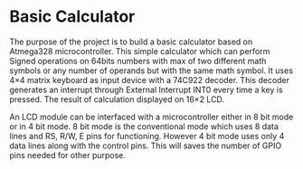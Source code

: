 # Basic Calculator

The purpose of the project is to build a basic calculator based on Atmega328 microcontroller. This simple calculator which can perform Signed operations on 64bits numbers with max of two different math symbols or any number of operands but with the same math symbol. It uses 4×4 matrix keyboard as input device with a 74C922 decoder. This decoder generates an interrupt through External Interrupt INT0 every time a key is pressed. The result of calculation displayed on 16×2 LCD.

An LCD module can be interfaced with a microcontroller either in 8 bit mode or in 4 bit mode. 8 bit mode is the conventional mode which uses 8 data lines and RS, R/W, E pins for functioning. However 4 bit mode uses only 4 data lines along with the control pins. This will saves the number of GPIO pins needed for other purpose.